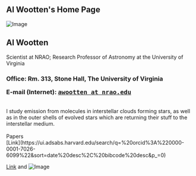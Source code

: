 ##  Al Wootten's Home Page  
![Image](http://www.cv.nrao.edu/~awootten/almwo.jpg)

## Al Wootten
<p>Scientist at NRAO; Research Professor of Astronomy at the University
of Virginia</p>

<p></p>
<h3>Office: Rm. 313, Stone Hall, The University of Virginia
<p>E-mail (Internet): <tt><a href="mailto:awootten%20at%20nrao.edu">awootten
at nrao.edu</a></tt><br>
</p>
</h3>


<br>
I study emission from molecules in interstellar clouds forming stars,
as
well as in the outer shells of evolved stars which are returning their
stuff to the interstellar medium. </br>
<br> Papers </br>
[Link](https://ui.adsabs.harvard.edu/search/q=%20orcid%3A%220000-0001-7026-6099%22&sort=date%20desc%2C%20bibcode%20desc&p_=0)


[Link](url) and ![Image](src)

